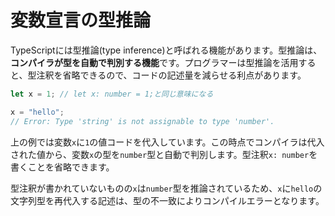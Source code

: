 # 変数宣言の型推論

TypeScriptには型推論(type inference)と呼ばれる機能があります。型推論は、**コンパイラが型を自動で判別する機能**です。プログラマーは型推論を活用すると、型注釈を省略できるので、コードの記述量を減らせる利点があります。

```typescript
let x = 1; // let x: number = 1;と同じ意味になる

x = "hello";
// Error: Type 'string' is not assignable to type 'number'.
```

上の例では変数`x`に`1`の値コードを代入しています。この時点でコンパイラは代入された値から、変数`x`の型を`number`型と自動で判別します。型注釈`x: number`を書くことを省略できます。

型注釈が書かれていないものの`x`は`number`型を推論されているため、`x`に`hello`の文字列型を再代入する記述は、型の不一致によりコンパイルエラーとなります。
